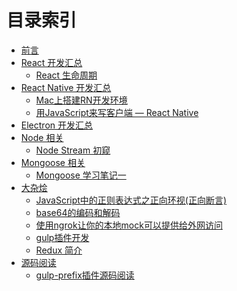 # 目录索引

* [前言](README.md)
* [React 开发汇总]()
   - [React 生命周期](react/react-life-cycle.md)
* [React Native 开发汇总 ]()
   - [Mac上搭建RN开发环境](react-native/rn-dev-prepare.md)
   - [用JavaScript来写客户端 — React Native](react-native/rn-introduction.md)
* [Electron 开发汇总]()
* [Node 相关]()
   - [Node Stream 初窥](node/node-stream.md)
* [Mongoose 相关]()
   - [Mongoose 学习笔记一](mongoose/tutorial-1.md)
* [大杂烩](mix/README.md)
    - [JavaScript中的正则表达式之正向环视(正向断言)](mix/regular-expression.md)
    - [base64的编码和解码](mix/base64.md)
    - [使用ngrok让你的本地mock可以提供给外网访问](mix/ngrok.md)
    - [gulp插件开发](mix/gulp-plugin-develop.md)
    - [Redux 简介](mix/redux-introduction.md)
* [源码阅读]()
    - [gulp-prefix插件源码阅读](source-code-read/gulp-prefix.md)